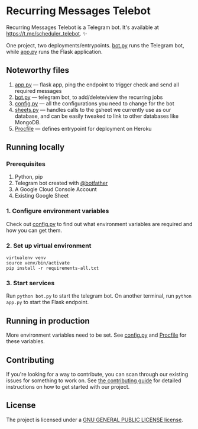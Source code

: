 # Recurring Messages Telebot

Recurring Messages Telebot is a Telegram bot. It's available at https://t.me/scheduler_telebot. :sparkles:

One project, two deployments/entrypoints. [bot.py](./bot.py) runs the Telegram bot, while [app.py](./app.py) runs the Flask application.

## Noteworthy files
1. [app.py](./app.py) — flask app, ping the endpoint to trigger check and send all required messages
2. [bot.py](./bot.py) — telegram bot, to add/delete/view the recurring jobs
3. [config.py](./config.py) — all the configurations you need to change for the bot
4. [sheets.py](./sheets.py) — handles calls to the gsheet we currently use as our database, and can be easily tweaked to link to other databases like MongoDB.
5. [Procfile](./Procfile) — defines entrypoint for deployment on Heroku

## Running locally

### Prerequisites
1. Python, pip
2. Telegram bot created with [@botfather](https://telegram.me/botfather)
3. A Google Cloud Console Account
4. Existing Google Sheet

### 1. Configure environment variables 
Check out [config.py](./config.py) to find out what environment variables are required and how you can get them.

### 2. Set up virtual environment
```
virtualenv venv
source venv/bin/activate
pip install -r requirements-all.txt
```

### 3. Start services
Run `python bot.py` to start the telegram bot. On another terminal, run `python app.py` to start the Flask endpoint.

## Running in production
More environment variables need to be set. See [config.py](./config.py) and [Procfile](./Procfile) for these variables.

## Contributing

If you're looking for a way to contribute, you can scan through our existing issues for something to work on. See [the contributing guide](./CONTRIBUTING.md) for detailed instructions on how to get started with our project.

## License

The project is licensed under a [GNU GENERAL PUBLIC LICENSE license](./LICENSE).